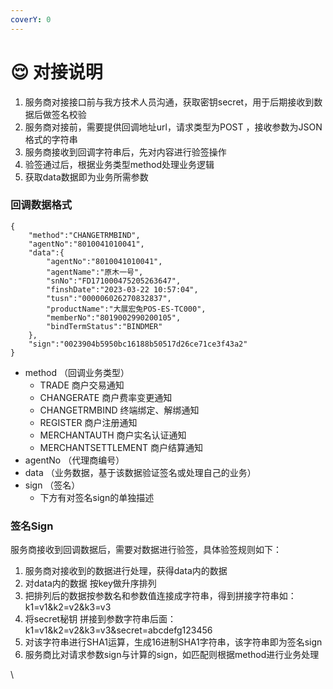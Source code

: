 ```yaml
---
coverY: 0
---
```


# 😌 对接说明

1. 服务商对接接口前与我方技术人员沟通，获取密钥secret，用于后期接收到数据后做签名校验
2. 服务商对接前，需要提供回调地址url，请求类型为POST ，接收参数为JSON格式的字符串
3. 服务商接收到回调字符串后，先对内容进行验签操作
4. 验签通过后，根据业务类型method处理业务逻辑
5. 获取data数据即为业务所需参数

### 回调数据格式

```
{
    "method":"CHANGETRMBIND",
    "agentNo":"8010041010041",
    "data":{
        "agentNo":"8010041010041",
        "agentName":"原木一号",
        "snNo":"FD171000475205263647",
        "finshDate":"2023-03-22 10:57:04",
        "tusn":"000006026270832837",
        "productName":"大展宏兔POS-ES-TC000",
        "memberNo":"8019002990200105",
        "bindTermStatus":"BINDMER"
    },
    "sign":"0023904b5950bc16188b50517d26ce71ce3f43a2"
}
```

* method （回调业务类型）
  * TRADE 商户交易通知
  * CHANGERATE 商户费率变更通知
  * CHANGETRMBIND 终端绑定、解绑通知
  * REGISTER 商户注册通知
  * MERCHANTAUTH 商户实名认证通知
  * MERCHANTSETTLEMENT 商户结算通知
* agentNo （代理商编号）
* data （业务数据，基于该数据验证签名或处理自己的业务）
* sign （签名）
  * 下方有对签名sign的单独描述

### 签名Sign

服务商接收到回调数据后，需要对数据进行验签，具体验签规则如下：

1. 服务商对接收到的数据进行处理，获得data内的数据
2. 对data内的数据 按key做升序排列
3. 把排列后的数据按参数名和参数值连接成字符串，得到拼接字符串如：k1=v1\&k2=v2\&k3=v3
4. 将secret秘钥 拼接到参数字符串后面： k1=v1\&k2=v2\&k3=v3\&secret=abcdefg123456
5. 对该字符串进行SHA1运算，生成16进制SHA1字符串，该字符串即为签名sign
6. 服务商比对请求参数sign与计算的sign，如匹配则根据method进行业务处理

\
